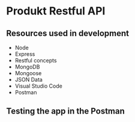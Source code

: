 # Produkt Restful API

## Resources used in development

- Node
- Express
- Restful concepts
- MongoDB
- Mongoose
- JSON Data
- Visual Studio Code
- Postman

## Testing the app in the Postman


